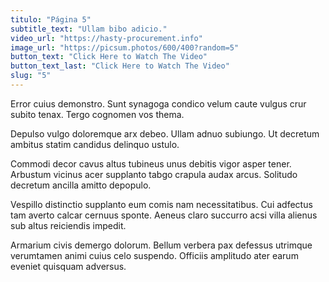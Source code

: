 ```yaml
---
titulo: "Página 5"
subtitle_text: "Ullam bibo adicio."
video_url: "https://hasty-procurement.info"
image_url: "https://picsum.photos/600/400?random=5"
button_text: "Click Here to Watch The Video"
button_text_last: "Click Here to Watch The Video"
slug: "5"
---
```


Error cuius demonstro. Sunt synagoga condico velum caute vulgus crur subito tenax. Tergo cognomen vos thema.

Depulso vulgo doloremque arx debeo. Ullam adnuo subiungo. Ut decretum ambitus statim candidus delinquo ustulo.

Commodi decor cavus altus tubineus unus debitis vigor asper tener. Arbustum vicinus acer supplanto tabgo crapula audax arcus. Solitudo decretum ancilla amitto depopulo.

Vespillo distinctio supplanto eum comis nam necessitatibus. Cui adfectus tam averto calcar cernuus sponte. Aeneus claro succurro acsi villa alienus sub altus reiciendis impedit.

Armarium civis demergo dolorum. Bellum verbera pax defessus utrimque verumtamen animi cuius celo suspendo. Officiis amplitudo ater earum eveniet quisquam adversus.
